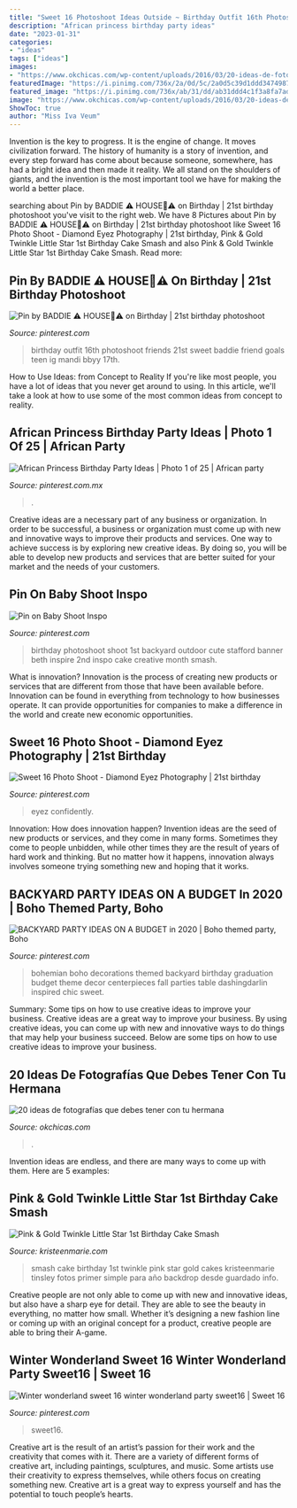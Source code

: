 ```yaml
---
title: "Sweet 16 Photoshoot Ideas Outside ~ Birthday Outfit 16th Photoshoot Friends 21st Sweet Baddie Friend Goals Teen Ig Mandi Bbyy 17th"
description: "African princess birthday party ideas"
date: "2023-01-31"
categories:
- "ideas"
tags: ["ideas"]
images:
- "https://www.okchicas.com/wp-content/uploads/2016/03/20-ideas-de-fotografías-básicas-para-tener-con-tu-hermana-7.jpg"
featuredImage: "https://i.pinimg.com/736x/2a/0d/5c/2a0d5c39d1ddd3474987441dab4c2acf.jpg"
featured_image: "https://i.pinimg.com/736x/ab/31/dd/ab31ddd4c1f3a8fa7ad70fc5b5b8ee55--nd-birthday-photo-shoot-ideas-for-girls-first-birthday-pictures-for-girls.jpg"
image: "https://www.okchicas.com/wp-content/uploads/2016/03/20-ideas-de-fotografías-básicas-para-tener-con-tu-hermana-7.jpg"
ShowToc: true
author: "Miss Iva Veum"
---
```



Invention is the key to progress. It is the engine of change. It moves civilization forward. The history of humanity is a story of invention, and every step forward has come about because someone, somewhere, has had a bright idea and then made it reality. We all stand on the shoulders of giants, and the invention is the most important tool we have for making the world a better place.

	

		
searching about Pin by BADDIE ⚠️ HOUSE💞⚠️ on Birthday | 21st birthday photoshoot you've visit to the right web. We have 8 Pictures about Pin by BADDIE ⚠️ HOUSE💞⚠️ on Birthday | 21st birthday photoshoot like Sweet 16 Photo Shoot - Diamond Eyez Photography | 21st birthday, Pink &amp; Gold Twinkle Little Star 1st Birthday Cake Smash and also Pink &amp; Gold Twinkle Little Star 1st Birthday Cake Smash. Read more:
		
    
## Pin By BADDIE ⚠️ HOUSE💞⚠️ On Birthday | 21st Birthday Photoshoot

<img loading=lazy src="https://i.pinimg.com/736x/20/4f/1a/204f1a3e29a0e5dbceaf1a395ff9d5e2.jpg" onerror="this.onerror=null;this.src='https://tse2.mm.bing.net/th?id=OIP.ZomSDG2yMLWqYsf22f4hKwHaI1&amp;pid=15.1';" alt="Pin by BADDIE ⚠️ HOUSE💞⚠️ on Birthday | 21st birthday photoshoot">

_Source: pinterest.com_

>birthday outfit 16th photoshoot friends 21st sweet baddie friend goals teen ig mandi bbyy 17th. 

	

How to Use Ideas: from Concept to Reality
If you're like most people, you have a lot of ideas that you never get around to using. In this article, we'll take a look at how to use some of the most common ideas from concept to reality.

    
## African Princess Birthday Party Ideas | Photo 1 Of 25 | African Party

<img loading=lazy src="https://i.pinimg.com/736x/0e/ba/f3/0ebaf3ed340797ee5b73efc1f722f372.jpg" onerror="this.onerror=null;this.src='https://tse4.mm.bing.net/th?id=OIP.OY35TsXJA6wnULapXx2WPgHaHs&amp;pid=15.1';" alt="African Princess Birthday Party Ideas | Photo 1 of 25 | African party">

_Source: pinterest.com.mx_

>. 

	

Creative ideas are a necessary part of any business or organization. In order to be successful, a business or organization must come up with new and innovative ways to improve their products and services. One way to achieve success is by exploring new creative ideas. By doing so, you will be able to develop new products and services that are better suited for your market and the needs of your customers.

    
## Pin On Baby Shoot Inspo

<img loading=lazy src="https://i.pinimg.com/736x/ab/31/dd/ab31ddd4c1f3a8fa7ad70fc5b5b8ee55--nd-birthday-photo-shoot-ideas-for-girls-first-birthday-pictures-for-girls.jpg" onerror="this.onerror=null;this.src='https://tse4.mm.bing.net/th?id=OIP.Z1AK1HHkaJd0yx3puIpLcAHaLH&amp;pid=15.1';" alt="Pin on Baby Shoot Inspo">

_Source: pinterest.com_

>birthday photoshoot shoot 1st backyard outdoor cute stafford banner beth inspire 2nd inspo cake creative month smash. 

	

What is innovation?
Innovation is the process of creating new products or services that are different from those that have been available before. Innovation can be found in everything from technology to how businesses operate. It can provide opportunities for companies to make a difference in the world and create new economic opportunities.

    
## Sweet 16 Photo Shoot - Diamond Eyez Photography | 21st Birthday

<img loading=lazy src="https://i.pinimg.com/736x/53/2e/73/532e73a6712e7e76bdffc246ce58ba1d.jpg" onerror="this.onerror=null;this.src='https://tse3.mm.bing.net/th?id=OIP.Cmchgga0GQ5ulBqS5Co7ggHaLH&amp;pid=15.1';" alt="Sweet 16 Photo Shoot - Diamond Eyez Photography | 21st birthday">

_Source: pinterest.com_

>eyez confidently. 

	

Innovation: How does innovation happen?
Invention ideas are the seed of new products or services, and they come in many forms. Sometimes they come to people unbidden, while other times they are the result of years of hard work and thinking. But no matter how it happens, innovation always involves someone trying something new and hoping that it works.

    
## BACKYARD PARTY IDEAS ON A BUDGET In 2020 | Boho Themed Party, Boho

<img loading=lazy src="https://i.pinimg.com/originals/ed/21/bc/ed21bc1edc0f1fbf6749646ebf11c05e.jpg" onerror="this.onerror=null;this.src='https://tse3.mm.bing.net/th?id=OIP.80kp45xddz3YXZmlyR_nGwHaLG&amp;pid=15.1';" alt="BACKYARD PARTY IDEAS ON A BUDGET in 2020 | Boho themed party, Boho">

_Source: pinterest.com_

>bohemian boho decorations themed backyard birthday graduation budget theme decor centerpieces fall parties table dashingdarlin inspired chic sweet. 

	

Summary: Some tips on how to use creative ideas to improve your business.
Creative ideas are a great way to improve your business. By using creative ideas, you can come up with new and innovative ways to do things that may help your business succeed. Below are some tips on how to use creative ideas to improve your business.

    
## 20 Ideas De Fotografías Que Debes Tener Con Tu Hermana

<img loading=lazy src="https://www.okchicas.com/wp-content/uploads/2016/03/20-ideas-de-fotografías-básicas-para-tener-con-tu-hermana-7.jpg" onerror="this.onerror=null;this.src='https://tse3.mm.bing.net/th?id=OIP.rdE4EhvOjmnc_QJc3KvbbQHaLL&amp;pid=15.1';" alt="20 ideas de fotografías que debes tener con tu hermana">

_Source: okchicas.com_

>. 

	

Invention ideas are endless, and there are many ways to come up with them. Here are 5 examples:

    
## Pink &amp; Gold Twinkle Little Star 1st Birthday Cake Smash

<img loading=lazy src="http://kristeenmarie.com/photography/blog/wp-content/uploads/2017/02/2017-02-28_0002.jpg" onerror="this.onerror=null;this.src='https://tse1.mm.bing.net/th?id=OIP.RVpVj5NH-5TOLLeJRQD8kwHaPx&amp;pid=15.1';" alt="Pink &amp; Gold Twinkle Little Star 1st Birthday Cake Smash">

_Source: kristeenmarie.com_

>smash cake birthday 1st twinkle pink star gold cakes kristeenmarie tinsley fotos primer simple para año backdrop desde guardado info. 

	

Creative people are not only able to come up with new and innovative ideas, but also have a sharp eye for detail. They are able to see the beauty in everything, no matter how small. Whether it’s designing a new fashion line or coming up with an original concept for a product, creative people are able to bring their A-game.

    
## Winter Wonderland Sweet 16 Winter Wonderland Party Sweet16 | Sweet 16

<img loading=lazy src="https://i.pinimg.com/736x/2a/0d/5c/2a0d5c39d1ddd3474987441dab4c2acf.jpg" onerror="this.onerror=null;this.src='https://tse2.mm.bing.net/th?id=OIP.DWNkFB5l6_BkB156fwXYrgHaHa&amp;pid=15.1';" alt="Winter wonderland sweet 16 winter wonderland party sweet16 | Sweet 16">

_Source: pinterest.com_

>sweet16. 

	

Creative art is the result of an artist’s passion for their work and the creativity that comes with it. There are a variety of different forms of creative art, including paintings, sculptures, and music. Some artists use their creativity to express themselves, while others focus on creating something new. Creative art is a great way to express yourself and has the potential to touch people’s hearts.


